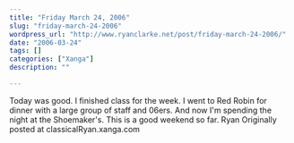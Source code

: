 ```yaml
---
title: "Friday March 24, 2006"
slug: "friday-march-24-2006"
wordpress_url: "http://www.ryanclarke.net/post/friday-march-24-2006/"
date: "2006-03-24"
tags: []
categories: ["Xanga"]
description: ""

---
```


Today was good. I finished class for the week. I went to Red Robin for dinner with a large group of staff and 06ers. And now I'm spending the night at the Shoemaker's. This is a good weekend so far.
Ryan
Originally posted at classicalRyan.xanga.com
